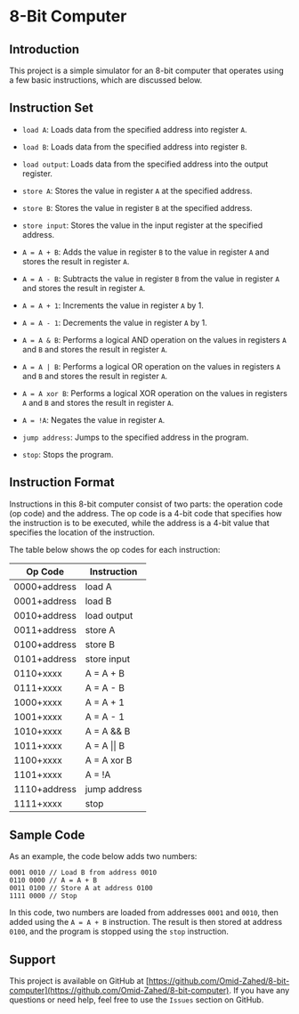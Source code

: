 # 8-Bit Computer

## Introduction
This project is a simple simulator for an 8-bit computer that operates using a few basic instructions, which are discussed below.

## Instruction Set
- `load A`: Loads data from the specified address into register `A`.
- `load B`: Loads data from the specified address into register `B`.
- `load output`: Loads data from the specified address into the output register.

- `store A`: Stores the value in register `A` at the specified address.
- `store B`: Stores the value in register `B` at the specified address.
- `store input`: Stores the value in the input register at the specified address.

- `A = A + B`: Adds the value in register `B` to the value in register `A` and stores the result in register `A`.
- `A = A - B`: Subtracts the value in register `B` from the value in register `A` and stores the result in register `A`.
- `A = A + 1`: Increments the value in register `A` by 1.
- `A = A - 1`: Decrements the value in register `A` by 1.

- `A = A & B`: Performs a logical AND operation on the values in registers `A` and `B` and stores the result in register `A`.
- `A = A | B`: Performs a logical OR operation on the values in registers `A` and `B` and stores the result in register `A`.
- `A = A xor B`: Performs a logical XOR operation on the values in registers `A` and `B` and stores the result in register `A`.
- `A = !A`: Negates the value in register `A`.

- `jump address`: Jumps to the specified address in the program.
- `stop`: Stops the program.

## Instruction Format
Instructions in this 8-bit computer consist of two parts: the operation code (op code) and the address. The op code is a 4-bit code that specifies how the instruction is to be executed, while the address is a 4-bit value that specifies the location of the instruction.

The table below shows the op codes for each instruction:


<table> <thead> <tr> <th>Op Code</th> <th>Instruction</th> </tr> </thead> <tbody> <tr> <td>0000+address</td> <td>load A</td> </tr> <tr> <td>0001+address</td> <td>load B</td> </tr> <tr> <td>0010+address</td> <td>load output</td> </tr> <tr> <td>0011+address</td> <td>store A</td> </tr> <tr> <td>0100+address</td> <td>store B</td> </tr> <tr> <td>0101+address</td> <td>store input</td> </tr> <tr> <td>0110+xxxx</td> <td>A = A + B</td> </tr> <tr> <td>0111+xxxx</td> <td>A = A - B</td> </tr> <tr> <td>1000+xxxx</td> <td>A = A + 1</td> </tr> <tr> <td>1001+xxxx</td> <td>A = A - 1</td> </tr> <tr> <td>1010+xxxx</td> <td>A = A && B</td> </tr> <tr> <td>1011+xxxx</td> <td>A = A || B</td> </tr> <tr> <td>1100+xxxx</td> <td>A = A xor B</td> </tr> <tr> <td>1101+xxxx</td> <td>A = !A</td> </tr> <tr> <td>1110+address</td> <td>jump address</td> </tr> <tr> <td>1111+xxxx</td> <td>stop</td> </tr> </tbody> </table>






## Sample Code
As an example, the code below adds two numbers:

``` 0000 0001 // Load A from address 0001
0001 0010 // Load B from address 0010
0110 0000 // A = A + B
0011 0100 // Store A at address 0100
1111 0000 // Stop 
```
In this code, two numbers are loaded from addresses `0001` and `0010`, then added using the `A = A + B` instruction. The result is then stored at address `0100`, and the program is stopped using the `stop` instruction.

## Support
This project is available on GitHub at [https://github.com/Omid-Zahed/8-bit-computer](https://github.com/Omid-Zahed/8-bit-computer). If you have any questions or need help, feel free to use the `Issues` section on GitHub.